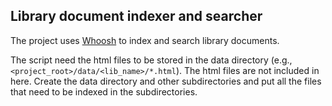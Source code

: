 ## Library document indexer and searcher

The project uses [Whoosh](https://whoosh.readthedocs.io/en/latest/indexing.html) to index and search library documents.

The script need the html files to be stored in the data directory (e.g.,`<project_root>/data/<lib_name>/*.html`). The html files are not included in here. Create the data directory and other subdirectories and put all the files that need to be indexed in the subdirectories. 
